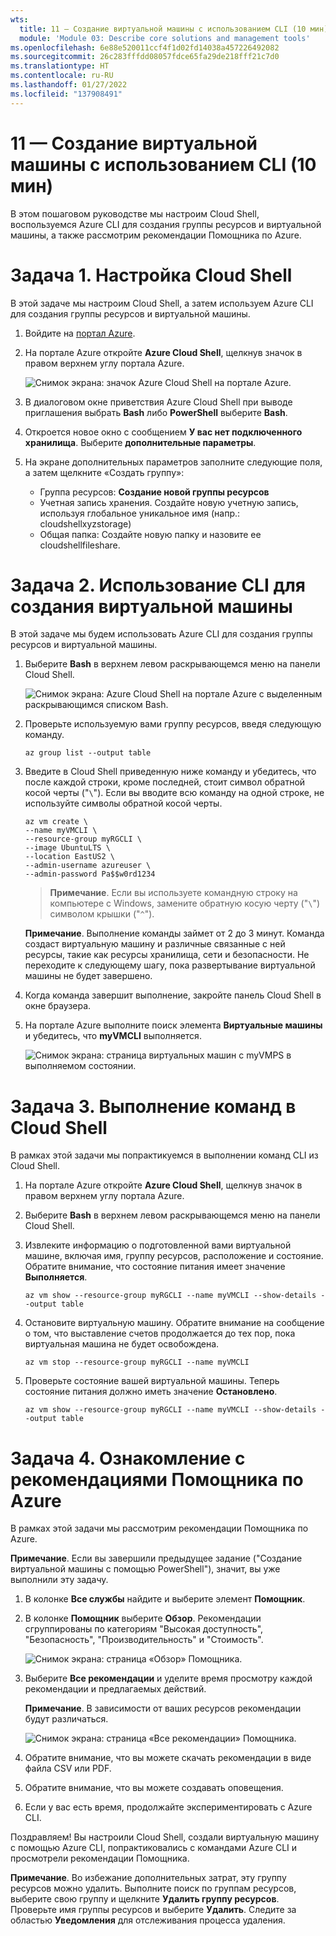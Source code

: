 ```yaml
---
wts:
  title: 11 — Создание виртуальной машины с использованием CLI (10 мин)
  module: 'Module 03: Describe core solutions and management tools'
ms.openlocfilehash: 6e88e520011ccf4f1d02fd14038a457226492082
ms.sourcegitcommit: 26c283fffdd08057fdce65fa29de218fff21c7d0
ms.translationtype: HT
ms.contentlocale: ru-RU
ms.lasthandoff: 01/27/2022
ms.locfileid: "137908491"
---
```

# <a name="11---create-a-vm-with-the-cli-10-min"></a>11 — Создание виртуальной машины с использованием CLI (10 мин)

В этом пошаговом руководстве мы настроим Cloud Shell, воспользуемся Azure CLI для создания группы ресурсов и виртуальной машины, а также рассмотрим рекомендации Помощника по Azure. 

# <a name="task-1-configure-the-cloud-shell"></a>Задача 1. Настройка Cloud Shell 

В этой задаче мы настроим Cloud Shell, а затем используем Azure CLI для создания группы ресурсов и виртуальной машины.  

1. Войдите на [портал Azure](https://portal.azure.com).

2. На портале Azure откройте **Azure Cloud Shell**, щелкнув значок в правом верхнем углу портала Azure.

    ![Снимок экрана: значок Azure Cloud Shell на портале Azure.](../images/1002.png)
   
3. В диалоговом окне приветствия Azure Cloud Shell при выводе приглашения выбрать **Bash** либо **PowerShell** выберите **Bash**. 

4. Откроется новое окно с сообщением **У вас нет подключенного хранилища**. Выберите **дополнительные параметры**.

5. На экране дополнительных параметров заполните следующие поля, а затем щелкните «Создать группу»:
    - Группа ресурсов: **Создание новой группы ресурсов**
    - Учетная запись хранения. Создайте новую учетную запись, используя глобальное уникальное имя (напр.: cloudshellxyzstorage)
    - Общая папка: Создайте новую папку и назовите ее cloudshellfileshare.


# <a name="task-2-use-cli-to-create-a-virtual-machine"></a>Задача 2. Использование CLI для создания виртуальной машины

В этой задаче мы будем использовать Azure CLI для создания группы ресурсов и виртуальной машины.

1. Выберите **Bash** в верхнем левом раскрывающемся меню на панели Cloud Shell.

    ![Снимок экрана: Azure Cloud Shell на портале Azure с выделенным раскрывающимся списком Bash.](../images/1002a.png)


2. Проверьте используемую вами группу ресурсов, введя следующую команду.

    ```cli
    az group list --output table
    ```

4. Введите в Cloud Shell приведенную ниже команду и убедитесь, что после каждой строки, кроме последней, стоит символ обратной косой черты ("`\`"). Если вы вводите всю команду на одной строке, не используйте символы обратной косой черты. 

    ```cli
    az vm create \
    --name myVMCLI \
    --resource-group myRGCLI \
    --image UbuntuLTS \
    --location EastUS2 \
    --admin-username azureuser \
    --admin-password Pa$$w0rd1234
    ```

    >**Примечание**. Если вы используете командную строку на компьютере с Windows, замените обратную косую черту ("`\`") символом крышки ("`^`").

    **Примечание**. Выполнение команды займет от 2 до 3 минут. Команда создаст виртуальную машину и различные связанные с ней ресурсы, такие как ресурсы хранилища, сети и безопасности. Не переходите к следующему шагу, пока развертывание виртуальной машины не будет завершено. 

5. Когда команда завершит выполнение, закройте панель Cloud Shell в окне браузера.

6. На портале Azure выполните поиск элемента **Виртуальные машины** и убедитесь, что **myVMCLI** выполняется.

    ![Снимок экрана: страница виртуальных машин с myVMPS в выполняемом состоянии.](../images/1101.png)


# <a name="task-3-execute-commands-in-the-cloud-shell"></a>Задача 3. Выполнение команд в Cloud Shell

В рамках этой задачи мы попрактикуемся в выполнении команд CLI из Cloud Shell. 

1. На портале Azure откройте **Azure Cloud Shell**, щелкнув значок в правом верхнем углу портала Azure.

2. Выберите **Bash** в верхнем левом раскрывающемся меню на панели Cloud Shell.

3. Извлеките информацию о подготовленной вами виртуальной машине, включая имя, группу ресурсов, расположение и состояние. Обратите внимание, что состояние питания имеет значение **Выполняется**.

    ```cli
    az vm show --resource-group myRGCLI --name myVMCLI --show-details --output table 
    ```

4. Остановите виртуальную машину. Обратите внимание на сообщение о том, что выставление счетов продолжается до тех пор, пока виртуальная машина не будет освобождена. 

    ```cli
    az vm stop --resource-group myRGCLI --name myVMCLI
    ```

5. Проверьте состояние вашей виртуальной машины. Теперь состояние питания должно иметь значение **Остановлено**.

    ```cli
    az vm show --resource-group myRGCLI --name myVMCLI --show-details --output table 
    ```

# <a name="task-4-review-azure-advisor-recommendations"></a>Задача 4. Ознакомление с рекомендациями Помощника по Azure

В рамках этой задачи мы рассмотрим рекомендации Помощника по Azure.

   **Примечание**. Если вы завершили предыдущее задание ("Создание виртуальной машины с помощью PowerShell"), значит, вы уже выполнили эту задачу. 

1. В колонке **Все службы** найдите и выберите элемент **Помощник**. 

2. В колонке **Помощник** выберите **Обзор**. Рекомендации сгруппированы по категориям "Высокая доступность", "Безопасность", "Производительность" и "Стоимость". 

    ![Снимок экрана: страница «Обзор» Помощника. ](../images/1103.png)

3. Выберите **Все рекомендации** и уделите время просмотру каждой рекомендации и предлагаемых действий. 

    **Примечание**. В зависимости от ваших ресурсов рекомендации будут различаться. 

    ![Снимок экрана: страница «Все рекомендации» Помощника. ](../images/1104.png)

4. Обратите внимание, что вы можете скачать рекомендации в виде файла CSV или PDF. 

5. Обратите внимание, что вы можете создавать оповещения. 

6. Если у вас есть время, продолжайте экспериментировать с Azure CLI. 

Поздравляем! Вы настроили Cloud Shell, создали виртуальную машину с помощью Azure CLI, попрактиковались с командами Azure CLI и просмотрели рекомендации Помощника.

**Примечание**. Во избежание дополнительных затрат, эту группу ресурсов можно удалить. Выполните поиск по группам ресурсов, выберите свою группу и щелкните **Удалить группу ресурсов**. Проверьте имя группы ресурсов и выберите **Удалить**. Следите за областью **Уведомления** для отслеживания процесса удаления.
